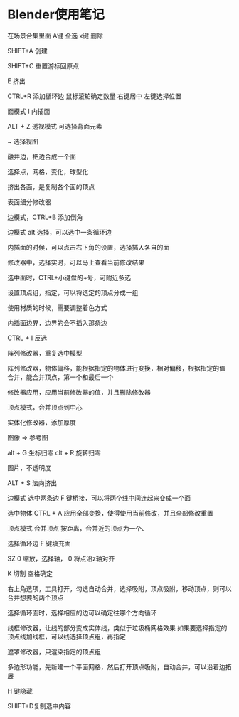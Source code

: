 # Blender使用笔记

在场景合集里面
A键 全选
x键 删除

SHIFT+A 创建


SHIFT+C 重置游标回原点

E 挤出

CTRL+R 添加循环边 鼠标滚轮确定数量 右键居中 左键选择位置

面模式 I 内插面

ALT + Z 透视模式 可选择背面元素

~ 选择视图

融并边，把边合成一个面

选择点，网格，变化，球型化

挤出各面，是复制各个面的顶点

表面细分修改器

边模式，CTRL+B 添加倒角

边模式 alt 选择，可以选中一条循环边

内插面的时候，可以点击右下角的设置，选择插入各自的面

修改器中，选择实时，可以马上查看当前修改结果

选中面时，CTRL+小键盘的+号，可附近多选

设置顶点组，指定，可以将选定的顶点分成一组

使用材质的时候，需要调整着色方式

内插面边界，边界的会不插入那条边

CTRL + I 反选

阵列修改器，重复选中模型

阵列修改器，物体偏移，能根据指定的物体进行变换，相对偏移，根据指定的值
合并，能合并顶点，第一个和最后一个

修改器应用，应用当前修改器的值，并且删除修改器

顶点模式，合并顶点到中心

实体化修改器，添加厚度

图像 => 参考图

alt + G 坐标归零
clt + R 旋转归零

图片，不透明度

ALT + S 法向挤出

边模式 选中两条边 F 键桥接，可以将两个线中间连起来变成一个面

选中物体 CTRL + A 应用全部变换，使得使用当前修改，并且全部修改重置

顶点模式 合并顶点 按距离，合并近的顶点为一个、

选择循环边 F 键填充面

SZ 0 缩放，选择轴， 0 将点沿z轴对齐

K 切割 空格确定

右上角选项，工具打开，勾选自动合并，选择吸附，顶点吸附，移动顶点，则可以合并想要的两个顶点

选择循环面时，选择相应的边可以确定往哪个方向循环

线框修改器，让线的部分变成实体线，类似于垃圾桶网格效果
如果要选择指定的顶点线加线框，可以线选择顶点组，再指定

遮罩修改器，只渲染指定的顶点组

多边形功能，先新建一个平面网格，然后打开顶点吸附，自动合并，可以沿着边拓展

H 键隐藏

SHIFT+D复制选中内容